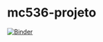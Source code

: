 # mc536-projeto
[![Binder](https://mybinder.org/badge.svg)](https://mybinder.org/v2/gh/kauantakeda/mc536-projeto/documentos)
